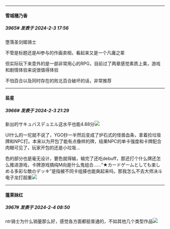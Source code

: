 
*****

####  雪城穗乃香  
##### 3965#       发表于 2024-2-3 17:56

堕落圣剑姬骑士

不管是标题还是AI参与的作画卖相，看起来又是一个凡庸之辈

但实际玩下来意外的是一部非常用心的RPG，目前过了两章感觉素质上乘，游戏和剧情体验来说很值得体验

不怕百合以及同时存在的败北百合破坏的话，非常推荐


*****

####  盐星  
##### 3966#       发表于 2024-2-3 21:29

新出的サキュバスデュエル这水平也能4.88分<img src="https://static.saraba1st.com/image/smiley/face2017/169.gif" referrerpolicy="no-referrer">

UI什么的一坨就不说了，YGO抄一半然后变成了炉石式的怪兽血条，拿着捡垃圾牌和NPC打。本来以为开包了能有点像样的牌，结果NPC的单卡强度和卡牌配合肉眼可见了，玩家开包的还是小垃圾…

色的部分也是毫无设计，要色就得输，输完了还吃debuff，那还打个什么牌还怎么推进游戏，卡牌游戏搞纯M向是什么鬼组合……“★カードゲームとしても楽しめる多彩な敵のデッキ”是指被不同卡组揍也能爽起来吗，那我怎么不去大师决斗电子龙打超重<img src="https://static.saraba1st.com/image/smiley/face2017/148.png" referrerpolicy="no-referrer">


*****

####  蓬莱妹红  
##### 3967#       发表于 2024-2-4 08:50

ntr骑士为什么销量那么好，感觉各方面都挺普通的，不如其他几个类型作品<img src="https://static.saraba1st.com/image/smiley/face2017/004.gif" referrerpolicy="no-referrer">

